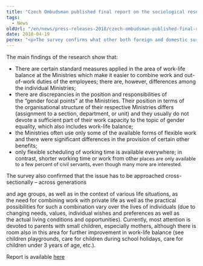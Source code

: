 ```yaml
---
title: "Czech Ombudsman published final report on the sociological research named Work-Life Balance On Czech Ministries"
tags:
  - News
oldUrl: "/en/news/press-releases-2018/czech-ombudsman-published-final-report-on-the-sociological-research-named-work-life-balance-on-czech/"
date: 2018-04-19
perex: "<p>The survey confirms what other both foreign and domestic surveys already showed &ndash; that satisfied employees are more effective workers and more loyal to their employers. There is apparently a relation not only between worker satisfaction and flexible work and benefits supporting work-life balance, but also between economic development and the growth of the organisation.</p>"
---
```


<!-- imported from the old website -->

<p>The main findings of the research show that:</p><ul><li>There are certain standard measures applied in the area of work-life balance at the Ministries which make it easier to combine work and out-of-work duties of the employees; there are, however, differences among the individual Ministries;</li><li>there are discrepancies in the position and responsibilities of the “gender focal points” at the Ministries. Their position in terms of the organisational structure of their respective Ministries differs (assignment to a section, department, or unit) and they usually do not devote a sufficient part of their work capacity to the topic of gender equality, which also includes work-life balance;</li><li>the Ministries often use only some of the available forms of flexible work and there were significant differences in the provision of certain other benefits;</li><li>only flexible scheduling of working time is available everywhere; in contrast, shorter working time or work from oth<span style="background-color: initial; font-size: 12.8px;">er places are only available to a few percent of civil servants, even though many more are interested.</span></li></ul> <p>The survey also confirmed that the issue has to be approached cross-sectionally – across generations</p><p> and age groups, as well as in the context of various life situations, as the need for combining work with private life as well as the practical possibilities for such a combination vary over the lives of individuals (due to changing needs, values, individual wishes and preferences as well as the actual living conditions and opportunities). Currently, most attention is devoted to parents with small children, especially mothers, although there is room also in this area for further improvement in work-life balance (see children playgrounds, care for children during school holidays, care for children under 3 years of age, etc.).</p><p>Report is available <a href="https://www.ochrance.cz/fileadmin/user_upload/DISKRIMINACE/Vyzkum/Survey_Work-life-balance.pdf" target="_blank">here</a></p>
